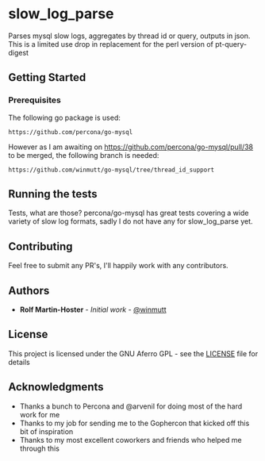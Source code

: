 # slow_log_parse

Parses mysql slow logs, aggregates by thread id or query, outputs in json. This is a limited use drop in replacement for the perl version of pt-query-digest

## Getting Started


### Prerequisites

The following go package is used:

```
https://github.com/percona/go-mysql
```

However as I am awaiting on https://github.com/percona/go-mysql/pull/38 to be merged, the following branch is needed:
```
https://github.com/winmutt/go-mysql/tree/thread_id_support
```

## Running the tests

Tests, what are those? percona/go-mysql has great tests covering a wide variety of slow log formats, sadly I do not have any for slow_log_parse yet.

## Contributing

Feel free to submit any PR's, I'll happily work with any contributors.


## Authors

* **Rolf Martin-Hoster** - *Initial work* - [@winmutt](https://github.com/winmutt)

## License

This project is licensed under the GNU Aferro GPL - see the [LICENSE](LICENSE) file for details

## Acknowledgments

* Thanks a bunch to Percona and @arvenil for doing most of the hard work for me
* Thanks to my job for sending me to the Gophercon that kicked off this bit of inspiration
* Thanks to my most excellent coworkers and friends who helped me through this
